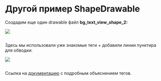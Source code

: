 # Другой пример ShapeDrawable

Создадим еще один drawable файл **bg\_text\_view\_shape\_2:**

![](https://ucarecdn.com/032b510d-190e-4637-aa3e-35dc678e349e/)

![](data:image/gif;base64,R0lGODlhAQABAPABAP///wAAACH5BAEKAAAALAAAAAABAAEAAAICRAEAOw== "Click and drag to move")

Здесь мы использовали уже знакомые теги + добавили линии пунктира для обводки:

![](https://ucarecdn.com/bd6ae418-1a53-4e11-9ef7-34c740d5e9c4/)

![](data:image/gif;base64,R0lGODlhAQABAPABAP///wAAACH5BAEKAAAALAAAAAABAAEAAAICRAEAOw== "Click and drag to move")

Ссылка на [документацию](https://developer.android.com/guide/topics/resources/drawable-resource.html#Shape) с подробным объяснением тегов.
